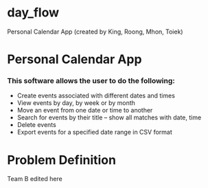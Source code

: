 # day_flow
Personal Calendar App (created by King, Roong, Mhon, Toiek)

# Personal Calendar App
### This software allows the user to do the following:
* Create events associated with different dates and times
* View events by day, by week or by month
* Move an event from one date or time to another
* Search for events by their title – show all matches with date, time
* Delete events
* Export events for a specified date range in CSV format

# Problem Definition
Team B edited here